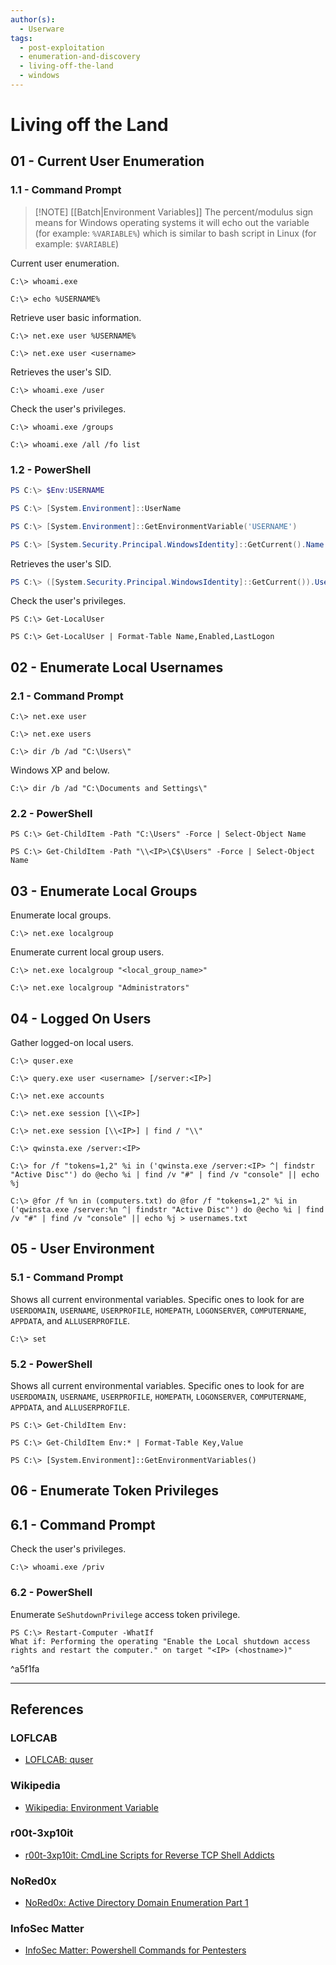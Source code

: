 ```yaml
---
author(s):
  - Userware
tags:
  - post-exploitation
  - enumeration-and-discovery
  - living-off-the-land
  - windows
---
```

# Living off the Land

## 01 - Current User Enumeration

### 1.1 - Command Prompt

> [!NOTE] [[Batch|Environment Variables]]
> The percent/modulus sign means for Windows operating systems it will echo out the variable (for example: `%VARIABLE%`) which is similar to bash script in Linux (for example: `$VARIABLE`)

Current user enumeration.

```
C:\> whoami.exe

C:\> echo %USERNAME%
```

Retrieve user basic information.

```
C:\> net.exe user %USERNAME%

C:\> net.exe user <username>
```

Retrieves the user's SID.

```
C:\> whoami.exe /user
```

Check the user's privileges.

```
C:\> whoami.exe /groups

C:\> whoami.exe /all /fo list
```

### 1.2 - PowerShell

```powershell
PS C:\> $Env:USERNAME

PS C:\> [System.Environment]::UserName

PS C:\> [System.Environment]::GetEnvironmentVariable('USERNAME')

PS C:\> [System.Security.Principal.WindowsIdentity]::GetCurrent().Name
```

Retrieves the user's SID.

```powershell
PS C:\> ([System.Security.Principal.WindowsIdentity]::GetCurrent()).User.Value
```

Check the user's privileges.

```
PS C:\> Get-LocalUser

PS C:\> Get-LocalUser | Format-Table Name,Enabled,LastLogon
```

## 02 - Enumerate Local Usernames

### 2.1 - Command Prompt

```
C:\> net.exe user

C:\> net.exe users

C:\> dir /b /ad "C:\Users\"
```

Windows XP and below.

```
C:\> dir /b /ad "C:\Documents and Settings\"
```

### 2.2 - PowerShell

```
PS C:\> Get-ChildItem -Path "C:\Users" -Force | Select-Object Name

PS C:\> Get-ChildItem -Path "\\<IP>\C$\Users" -Force | Select-Object Name
```

## 03 - Enumerate Local Groups

Enumerate local groups.

```
C:\> net.exe localgroup
```

Enumerate current local group users.

```
C:\> net.exe localgroup "<local_group_name>"

C:\> net.exe localgroup "Administrators"
```

## 04 - Logged On Users

Gather logged-on local users.

```
C:\> quser.exe

C:\> query.exe user <username> [/server:<IP>]

C:\> net.exe accounts

C:\> net.exe session [\\<IP>]

C:\> net.exe session [\\<IP>] | find / "\\"

C:\> qwinsta.exe /server:<IP>

C:\> for /f "tokens=1,2" %i in ('qwinsta.exe /server:<IP> ^| findstr "Active Disc"') do @echo %i | find /v "#" | find /v "console" || echo %j

C:\> @for /f %n in (computers.txt) do @for /f "tokens=1,2" %i in ('qwinsta.exe /server:%n ^| findstr "Active Disc"') do @echo %i | find /v "#" | find /v "console" || echo %j > usernames.txt
```

## 05 - User Environment

### 5.1 - Command Prompt

Shows all current environmental variables. Specific ones to look for are `USERDOMAIN`, `USERNAME`, `USERPROFILE`, `HOMEPATH`, `LOGONSERVER`, `COMPUTERNAME`, `APPDATA`, and `ALLUSERPROFILE`.

```
C:\> set
```

### 5.2 - PowerShell

Shows all current environmental variables. Specific ones to look for are `USERDOMAIN`, `USERNAME`, `USERPROFILE`, `HOMEPATH`, `LOGONSERVER`, `COMPUTERNAME`, `APPDATA`, and `ALLUSERPROFILE`.

```
PS C:\> Get-ChildItem Env:

PS C:\> Get-ChildItem Env:* | Format-Table Key,Value

PS C:\> [System.Environment]::GetEnvironmentVariables()
```

## 06 - Enumerate Token Privileges

## 6.1 - Command Prompt

Check the user's privileges.

```
C:\> whoami.exe /priv
```

### 6.2 - PowerShell

Enumerate `SeShutdownPrivilege` access token privilege.

```
PS C:\> Restart-Computer -WhatIf
What if: Performing the operating "Enable the Local shutdown access rights and restart the computer." on target "<IP> (<hostname>)"
```

^a5f1fa

---
## References

###  LOFLCAB

- [LOFLCAB: quser](https://lofl-project.github.io/loflcab/Binaries/quser/)

### Wikipedia

- [Wikipedia: Environment Variable](https://en.wikipedia.org/wiki/Environment_variable)

### r00t-3xp10it

- [r00t-3xp10it: CmdLine Scripts for Reverse TCP Shell Addicts](https://github.com/r00t-3xp10it/venom/wiki/CmdLine-%26-Scripts-for-reverse-TCP-shell-addicts)

### NoRed0x

- [NoRed0x: Active Directory Domain Enumeration Part 1](https://nored0x.github.io/red-teaming/active-directory-domain-enumeration-part-1/)

### InfoSec Matter

- [InfoSec Matter: Powershell Commands for Pentesters](https://www.infosecmatter.com/powershell-commands-for-pentesters/)